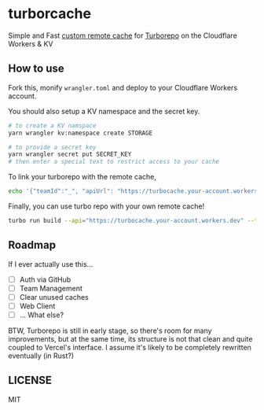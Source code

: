 # turborcache

Simple and Fast [custom remote cache](https://turborepo.org/docs/features/remote-caching#custom-remote-caches) for [Turborepo](https://turborepo.org/) on the Cloudflare Workers & KV

## How to use

Fork this, monify `wrangler.toml` and deploy to your Cloudflare Workers account.

You should also setup a KV namespace and the secret key.

```bash
# to create a KV namspace
yarn wrangler kv:namespace create STORAGE

# to provide a secret key
yarn wrangler secret put SECRET_KEY
# then enter a special text to restrict access to your cache
```

To link your turborepo with the remote cache,

```bash
echo '{"teamId":"_", "apiUrl": "https://turbocache.your-account.workers.dev"}' > .turbo/config.json
```

Finally, you can use turbo repo with your own remote cache!

```bash
turbo run build --api="https://turbocache.your-account.workers.dev" --token="<YOUR_SECRET_KEY>"
```

## Roadmap

If I ever actually use this...

- [ ] Auth via GitHub
- [ ] Team Management
- [ ] Clear unused caches
- [ ] Web Client
- [ ] ... What else?

BTW, Turborepo is still in early stage, so there's room for many improvements, but at the same time, its structure is not that clean and quite coupled to Vercel's interface. I assume it's likely to be completely rewritten eventually (in Rust?)

## LICENSE

MIT
